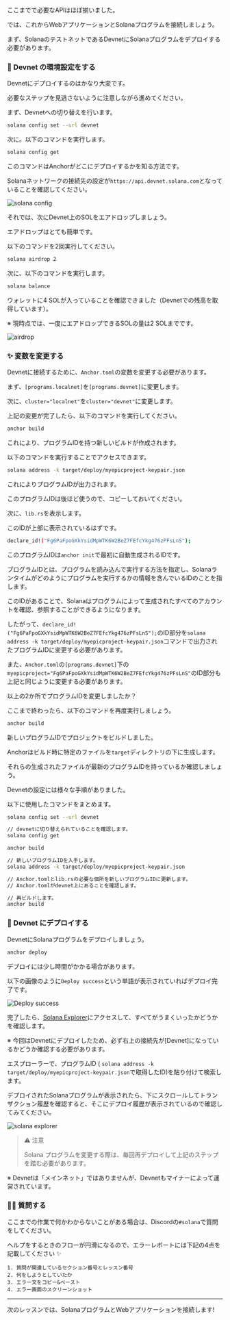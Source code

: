 ここまでで必要なAPIはほぼ揃いました。

では、これからWebアプリケーションとSolanaプログラムを接続しましょう。

まず、SolanaのテストネットであるDevnetにSolanaプログラムをデプロイする必要があります。


### 🌳 Devnet の環境設定をする

Devnetにデプロイするのはかなり大変です。

必要なステップを見逃さないように注意しながら進めてください。

まず、Devnetへの切り替えを行います。

```bash
solana config set --url devnet
```

次に。以下のコマンドを実行します。

```bash
solana config get
```

このコマンドはAnchorがどこにデプロイするかを知る方法です。

Solanaネットワークの接続先の設定が`https://api.devnet.solana.com`となっていることを確認してください。

![solana config](/public/images/Solana-dApp/section-3/3_1_1.jpg)

それでは、次にDevnet上のSOLをエアドロップしましょう。

エアドロップはとても簡単です。

以下のコマンドを2回実行してください。

```bash
solana airdrop 2
```

次に、以下のコマンドを実行します。

```bash
solana balance
```

ウォレットに4 SOLが入っていることを確認できました（Devnetでの残高を取得しています）。

※ 現時点では、一度にエアドロップできるSOLの量は2 SOLまでです。

![airdrop](/public/images/Solana-dApp/section-3/3_1_2.jpg)


### ✨ 変数を変更する

Devnetに接続するために、`Anchor.toml`の変数を変更する必要があります。

まず、`[programs.localnet]`を`[programs.devnet]`に変更します。

次に、`cluster="localnet"`を`cluster="devnet"`に変更します。

上記の変更が完了したら、以下のコマンドを実行してください。

```bash
anchor build
```

これにより、プログラムIDを持つ新しいビルドが作成されます。

以下のコマンドを実行することでアクセスできます。

```bash
solana address -k target/deploy/myepicproject-keypair.json
```

これによりプログラムIDが出力されます。

このプログラムIDは後ほど使うので、コピーしておいてください。

次に、`lib.rs`を表示します。

このIDが上部に表示されているはずです。

```bash
declare_id!("Fg6PaFpoGXkYsidMpWTK6W2BeZ7FEfcYkg476zPFsLnS");
```

このプログラムIDは`anchor init`で最初に自動生成されるIDです。

プログラムIDとは、プログラムを読み込んで実行する方法を指定し、Solanaランタイムがどのようにプログラムを実行するかの情報を含んでいるIDのことを指します。

このIDがあることで、Solanaはプログラムによって生成されたすべてのアカウントを確認、参照することができるようになります。

したがって、`declare_id!("Fg6PaFpoGXkYsidMpWTK6W2BeZ7FEfcYkg476zPFsLnS");`のID部分を`solana address -k target/deploy/myepicproject-keypair.json`コマンドで出力されたプログラムIDに変更する必要があります。

また、`Anchor.toml`の`[programs.devnet]`下の`myepicproject="Fg6PaFpoGXkYsidMpWTK6W2BeZ7FEfcYkg476zPFsLnS"`のID部分も上記と同じように変更する必要があります。

以上の2か所でプログラムIDを変更しましたか？

ここまで終わったら、以下のコマンドを再度実行しましょう。

```bash
anchor build
```

新しいプログラムIDでプロジェクトをビルドしました。

Anchorはビルド時に特定のファイルを`target`ディレクトリの下に生成します。

それらの生成されたファイルが最新のプログラムIDを持っているか確認しましょう。

Devnetの設定には様々な手順がありました。

以下に使用したコマンドをまとめます。

```bash
solana config set --url devnet

// devnetに切り替えられていることを確認します。
solana config get

anchor build

// 新しいプログラムIDを入手します。
solana address -k target/deploy/myepicproject-keypair.json

// Anchor.tomlとlib.rsの必要な個所を新しいプログラムIDに更新します。
// Anchor.tomlがdevnet上にあることを確認します。

// 再ビルドします。
anchor build
```

### 🚀 Devnet にデプロイする

DevnetにSolanaプログラムをデプロイしましょう。

```bash
anchor deploy
```

デプロイには少し時間がかかる場合があります。

以下の画像のように`Deploy success`という単語が表示されていればデプロイ完了です。

![Deploy success](/public/images/Solana-dApp/section-3/3_1_3.jpg)


完了したら、[Solana Explorer](https://explorer.solana.com/?cluster=devnet)にアクセスして、すべてがうまくいったかどうかを確認します。

※ 今回はDevnetにデプロイしたため、必ず右上の接続先が[Devnet]になっているかどうか確認する必要があります。

エスプローラーで、プログラムID ( `solana address -k target/deploy/myepicproject-keypair.json`で取得したID)を貼り付けて検索します。

デプロイされたSolanaプログラムが表示されたら、下にスクロールしてトランザクション履歴を確認すると、そこにデプロイ履歴が表示されているので確認してみてください。

![solana explorer](/public/images/Solana-dApp/section-3/3_1_4.jpg)

> ⚠️ 注意
>
> Solana プログラムを変更する際は、毎回再デプロイして上記のステップを踏む必要があります。

※ Devnetは「メインネット」ではありませんが、Devnetもマイナーによって運営されています。


### 🙋‍♂️ 質問する

ここまでの作業で何かわからないことがある場合は、Discordの`#solana`で質問をしてください。

ヘルプをするときのフローが円滑になるので、エラーレポートには下記の4点を記載してください ✨

```
1. 質問が関連しているセクション番号とレッスン番号
2. 何をしようとしていたか
3. エラー文をコピー&ペースト
4. エラー画面のスクリーンショット
```

---

次のレッスンでは、SolanaプログラムとWebアプリケーションを接続します!
